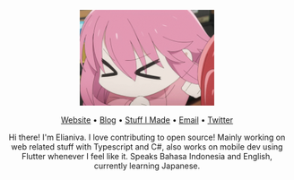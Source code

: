 <p align="center"><img width="240" src="bocchi-mumumu.gif" /></p>
<p align="center"><a href="https://elianiva.my.id">Website</a> • <a href="https://elianiva.my.id/post">Blog</a> • <a href="https://elianiva.my.id/project">Stuff I Made</a> • <a href="mailto:dicha.arkana03@gmail.com">Email</a> • <a href="https://twitter.com/@elianiva_">Twitter</a></p>

<p align="center">Hi there! I'm Elianiva. I love contributing to open source! Mainly working on web related stuff with Typescript and C#, also works on mobile dev using Flutter whenever I feel like it. Speaks Bahasa Indonesia and English, currently learning Japanese.</p>
